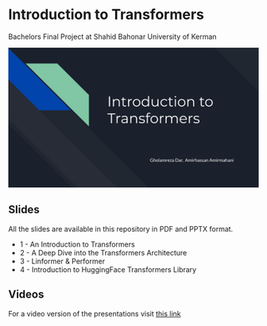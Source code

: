 # Introduction to Transformers
Bachelors Final Project at Shahid Bahonar University of Kerman

![thumbnail](https://github.com/Gholamrezadar/Introduction-to-Transformers/raw/main/thumbnail.jpg)

## Slides
All the slides are available in this repository in PDF and PPTX format.
* 1 - An Introduction to Transformers
* 2 - A Deep Dive into the Transformers Architecture
* 3 - Linformer & Performer
* 4 - Introduction to HuggingFace Transformers Library
## Videos
For a video version of the presentations visit
[this link](https://www.youtube.com/playlist?list=PL3naYV_Z4HeEg4XHrizUBKteDCQqVs1Kt)

